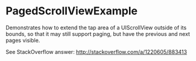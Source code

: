 # PagedScrollViewExample

Demonstrates how to extend the tap area of a UIScrollView outside of its bounds, so that it may still support paging, but have the previous and next pages visible.

See StackOverflow answer: http://stackoverflow.com/a/1220605/883413